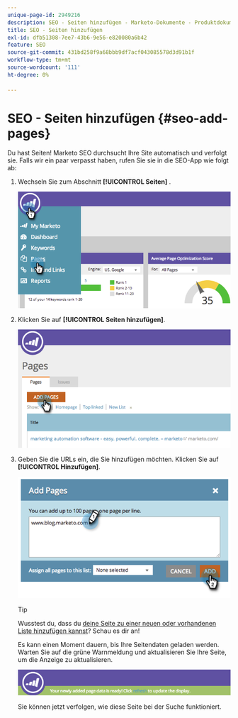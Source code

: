 ```yaml
---
unique-page-id: 2949216
description: SEO - Seiten hinzufügen - Marketo-Dokumente - Produktdokumentation
title: SEO - Seiten hinzufügen
exl-id: dfb51308-7ee7-43b6-9e56-e820080a6b42
feature: SEO
source-git-commit: 431bd258f9a68bbb9df7acf043085578d3d91b1f
workflow-type: tm+mt
source-wordcount: '111'
ht-degree: 0%

---
```


# SEO - Seiten hinzufügen {#seo-add-pages}

Du hast Seiten! Marketo SEO durchsucht Ihre Site automatisch und verfolgt sie. Falls wir ein paar verpasst haben, rufen Sie sie in die SEO-App wie folgt ab:

1. Wechseln Sie zum Abschnitt **[!UICONTROL Seiten]** .

   ![](assets/image2014-9-18-12-3a55-3a19.png)

1. Klicken Sie auf **[!UICONTROL Seiten hinzufügen]**.

   ![](assets/image2014-9-18-12-3a55-3a53.png)

1. Geben Sie die URLs ein, die Sie hinzufügen möchten. Klicken Sie auf **[!UICONTROL Hinzufügen]**.

   ![](assets/image2014-9-18-12-3a56-3a15.png)

   >[!TIP]
   >
   >Wusstest du, dass du [deine Seite zu einer neuen oder vorhandenen Liste hinzufügen kannst](/help/marketo/product-docs/additional-apps/seo/understanding-seo/seo-managing-lists.md)? Schau es dir an!

   Es kann einen Moment dauern, bis Ihre Seitendaten geladen werden. Warten Sie auf die grüne Warnmeldung und aktualisieren Sie Ihre Seite, um die Anzeige zu aktualisieren.

   ![](assets/image2014-9-18-12-3a57-3a10.png)

   Sie können jetzt verfolgen, wie diese Seite bei der Suche funktioniert.
